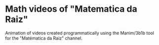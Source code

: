 # Math videos of "Matematica da Raiz"
Animation of videos created programmatically using the Manim/3b1b tool for the "Matématica da Raiz" channel.
